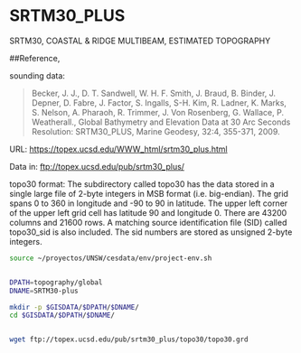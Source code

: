 # SRTM30_PLUS
 SRTM30, COASTAL & RIDGE MULTIBEAM, ESTIMATED TOPOGRAPHY

##Reference,

sounding data:
> Becker, J. J., D. T. Sandwell, W. H. F. Smith, J. Braud, B. Binder, J. Depner, D. Fabre, J. Factor, S. Ingalls, S-H. Kim, R. Ladner, K. Marks, S. Nelson, A. Pharaoh, R. Trimmer, J. Von Rosenberg, G. Wallace, P. Weatherall., Global Bathymetry and Elevation Data at 30 Arc Seconds Resolution: SRTM30_PLUS, Marine Geodesy, 32:4, 355-371, 2009.

URL: https://topex.ucsd.edu/WWW_html/srtm30_plus.html

Data in: ftp://topex.ucsd.edu/pub/srtm30_plus/

 topo30 format:  The  subdirectory called topo30 has the data stored in a single large file of 2-byte integers in MSB format (i.e. big-endian).  The grid spans 0 to 360 in longitude and -90 to 90 in latitude. The upper left corner of the upper left grid cell has latitude 90 and longitude 0.  There are 43200 columns and 21600 rows. A matching source identification file (SID) called topo30_sid is also included.  The sid numbers are stored as unsigned  2-byte integers.

```sh
source ~/proyectos/UNSW/cesdata/env/project-env.sh


DPATH=topography/global
DNAME=SRTM30-plus

mkdir -p $GISDATA/$DPATH/$DNAME/
cd $GISDATA/$DPATH/$DNAME/


wget ftp://topex.ucsd.edu/pub/srtm30_plus/topo30/topo30.grd

```
